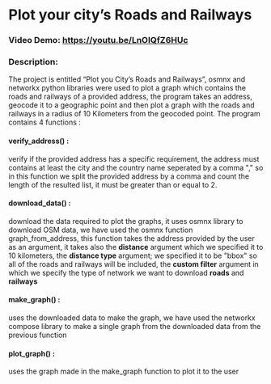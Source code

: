 # Plot your city’s Roads and Railways
### Video Demo:  https://youtu.be/LnOIQfZ6HUc
### Description:
The project is entitled “Plot you City’s Roads and Railways”, osmnx and networkx python libraries were used to plot a graph which contains the roads and railways of a provided address, the program takes an address, geocode it  to a geographic point and then plot a graph with the roads and railways in a radius of 10 Kilometers from the geocoded point.
The program contains 4 functions : 
#### verify_address() : 
verify if the provided address has a specific requirement, the address must contains at least the city and the country name seperated by a comma "," so in this function we split the provided address by a comma and count the length of the resulted list, it must be greater than or equal to 2.
#### download_data() : 
download the data required to plot the graphs, it uses osmnx library to download OSM data, we have used the osmnx function graph_from_address, this function takes the address provided by the user as an argument, it takes also the **distance** argument which we specified it to 10 kilometers, the **distance type** argument; we specified it to be "bbox" so all of the roads and railways will be included, the **custom filter** argument in which we specify the type of network we want to download **roads** and **railways**
#### make_graph() : 
uses the downloaded data to make the graph, we have used the networkx compose library to make a single graph from the downloaded data from the previous function
#### plot_graph() : 
uses the graph made in the make_graph function to plot it to the user
